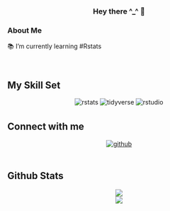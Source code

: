 ### <div align="center">Hey there ^_^ 👋</div>  
  



### About Me  
📚 I’m currently learning #Rstats  
  

<br/>  


## My Skill Set  

<div align="center">
<img src=https://img.shields.io/badge/RStats-8D33FF?logo=r&logoColor=white&style=for-the-badge alt=rstats style="margin-bottom: 5px;" />

<img src="https://img.shields.io/badge/Tidyverse-1A162D?style=for-the-badge&logo=tidyverse&logoColor=white" alt="tidyverse" style="margin-bottom: 5px;" />


<img src="https://img.shields.io/badge/RStudio-75AADB?style=for-the-badge&logo=RStudio&logoColor=white" alt="rstudio" style="margin-bottom: 5px;" />
</div>


## Connect with me  
<div align="center">
<a href="https://github.com/R4j0Dm" target="_blank">
<img src=https://img.shields.io/badge/github-%2324292e.svg?&style=for-the-badge&logo=github&logoColor=white alt=github style="margin-bottom: 5px;" />
</a>  
</div>  




<br/>  


## Github Stats  
<div align="center"><img src="https://github-readme-stats.vercel.app/api/top-langs/?username=R4j0Dm&hide_border=true&layout=compact" align="center" /></div>  

<div align="center"><img src="https://github-readme-stats.vercel.app/api?username=R4j0Dm&show_icons=true&count_private=true&hide_border=true" align="center" /></div>  
  

<br/>  

